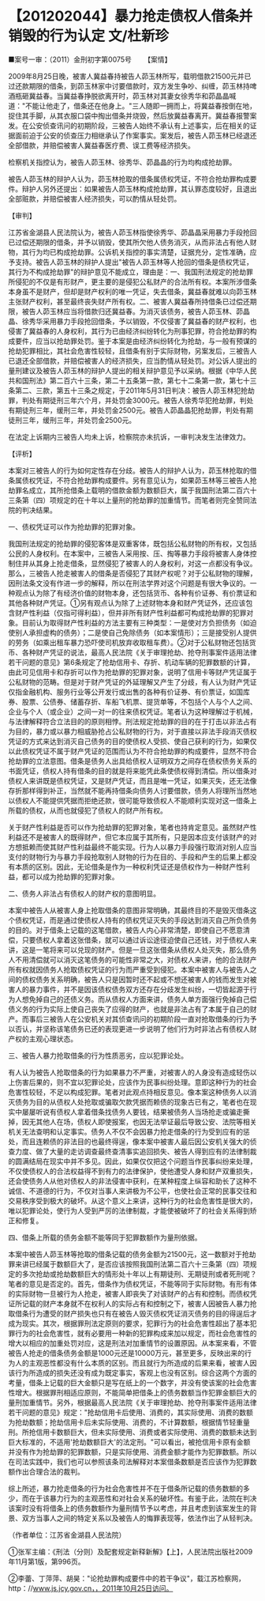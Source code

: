 # 【201202044】暴力抢走债权人借条并销毁的行为认定 文/杜新珍

■案号一审：（2011）金刑初字第0075号 　　【案情】

2009年8月25日晚，被害人冀益春持被告人茆玉林所写，载明借款21500元并已过还款期限的借条，到茆玉林家中讨要借款时，双方发生争吵、纠缠，茆玉林持啤酒瓶砸冀益春。当冀益春挣脱欲离开时，茆玉林对其妻女徐秀华和茆晶晶喊道："不能让他走了，借条还在他身上。"三人随即一拥而上，将冀益春按倒在地，捉住其手脚，从其衣服口袋中掏出借条并烧毁，然后放冀益春离开。冀益春报警案发。在公安侦查讯问的初期阶段，三被告人始终不承认有上述事实，后在相关的证据面前迫于公安的侦查压力相继承认了作案事实。案发后，被告人茆玉林已经退还全部借款，并赔偿被害人冀益春医疗费、误工费等经济损失。

检察机关指控认为，被告人茆玉林、徐秀华、茆晶晶的行为均构成抢劫罪。

被告人茆玉林的辩护人认为，茆玉林抢取的借条属债权凭证，不符合抢劫罪构成要件。辩护人另外还提出：如果被告人茆玉林构成抢劫罪，其认罪态度较好，且退出全部赃款，并赔偿被害人经济损失，可以酌情从轻处罚。

【审判】

江苏省金湖县人民法院认为，被告人茆玉林指使徐秀华、茆晶晶采用暴力手段抢回已过偿还期限的借条，并予以销毁，使其所欠他人债务消灭，从而非法占有他人财物，其行为均已构成抢劫罪。公诉机关指控的事实清楚，证据充分，定性准确，应予支持。被告人茆玉林的辩护人提出"被告人茆玉林等人抢回的借条是债权凭证，其行为不构成抢劫罪"的辩护意见不能成立，理由是：一、我国刑法规定的抢劫罪所侵犯的不仅是有形财产，更主要的是侵犯公私财产的合法所有权。本案所涉借条本身虽不是财产，但却是财产权利的唯一凭证，失去借条，冀益春就难以向茆玉林主张财产权利，甚至最终丧失财产所有权。二、被害人冀益春所持借条已过偿还期限，被告人茆玉林应当将借款归还冀益春。为消灭该债务，被告人茆玉林、茆晶晶、徐秀华采用暴力手段抢回借条，予以销毁，不仅侵害了冀益春的财产权利，也侵害了冀益春的人身权利，其行为已由经济纠纷转化为刑事犯罪，符合抢劫罪的构成要件，应当以抢劫罪处罚。鉴于本案是由经济纠纷转化为抢劫，与一般有预谋的抢劫犯罪相比，其社会危害性较轻，且借条有别于实际财物，另案发后，三被告人已退还全部借款，并赔偿被害人的经济损失，应当酌情从轻处罚。对公诉人提出的量刑建议及被告人茆玉林的辩护人提出的相关辩护意见予以采纳。根据《中华人民共和国刑法》第二百六十三条，第二十五条第一款，第七十二条第一款，第七十三条第二、三款，第五十三条之规定，于2011年5月31日判决：被告人茆玉林犯抢劫罪，判处有期徒刑三年六个月，并处罚金3000元。被告人徐秀华犯抢劫罪，判处有期徒刑三年，缓刑三年，并处罚金2500元。被告人茆晶晶犯抢劫罪，判处有期徒刑三年，缓刑三年，并处罚金2500元。

在法定上诉期内三被告人均未上诉，检察院亦未抗诉，一审判决发生法律效力。

【评析】

本案对三被告人的行为如何定性存在分歧。被告人的辩护人认为，茆玉林抢取的借条属债权凭证，不符合抢劫罪构成要件。另有意见认为，如果茆玉林等三被告人抢劫罪名成立，其所抢借条上载明的借款金额为数额巨大，属于我国刑法第二百六十三条第（四）项规定的在十年以上量刑的抢劫罪的加重情节。而笔者则完全赞同法院的判决结果。

一、债权凭证可以作为抢劫罪的犯罪对象。

我国刑法规定的抢劫罪的侵犯客体是双重客体，既包括公私财物的所有权，又包括公民的人身权利。在本案中，三被告人采用按、压、掏等暴力手段将被害人身体控制住并从其身上抢走借条，显然侵犯了被害人的人身权利，对这一点都没有争议。那么，三被告人抢走被害人的借条是否侵犯了其财产权呢？对于公私财物的理解，因刑法条文没有作进一步的解释，所以在刑法学界对这个问题是有很大争议的。一种观点认为除了有经济价值的财物本身，还包括货币、各种有价证券、有价票证和其他各种财产凭证。①另有观点认为除了上述财物本身和财产凭证外，还应该包含财产性利益（仅指可得利益），但并非所有财产性利益都可构成抢劫罪的犯罪对象。目前认为取得财产性利益的方法主要有三种类型：一是使对方负担债务（如迫使别人承担虚构的债务）；二是使自己免除债务（如本案情形）；三是接受别人提供的劳务（如乘出租车暴力恐吓使司机放弃收取租车费）。②对于公私财物还包括货币、各种财产凭证的说法，最高人民法院《关于审理抢劫、抢夺刑事案件适用法律若干问题的意见》第6条规定了抢劫信用卡、存折、机动车辆的犯罪数额的计算，由此可见信用卡和存折可以作为抢劫罪的犯罪对象，说明了信用卡等财产凭证属于公私财物的范畴。但是对于财产凭证的外延理解又产生了分歧，有人认为财产凭证仅指金融机构、服务行业等公开发行或出售的各种有价证券、有价票证，如国库券、股票、公债券、储蓄存折、车船飞机票、提货单等，不包括个人与个人之间、企业与个人（或企业）之间一对一的往来债权凭证。笔者认为这种理解过于机械，与法律解释符合立法目的的原则相悖。刑法规定抢劫罪的目的在于打击以非法占有为目的，暴力或以暴力相威胁抢占公私财物的行为，对于直接以非法手段消灭债权凭证的方式来达到消灭自己债务的目的使债权人受损、使自己获利的行为，如果仅以此债权凭证不属于财产凭证的范围而认为不符合抢劫罪的构成要件，显然不符合抢劫罪的立法意图。借条是债务人出具给债权人证明双方之间存在债权债务关系的书面凭证，债权人持有借条的目的就是将来能凭此条使债权得到清偿。所以借条对债权人来讲既是债权凭证，又是财产凭证，而且是唯一凭证，如果灭失，还无法像存折那样得到补正，当然就不能再持借条向债务人讨要借款，债务人将理所当然地以债权人不能提供凭据而拒绝还款，很可能导致债权人不能顺利实现对这一借条上所载的债权，从而也就侵犯了债权人的财产所有权。

关于财产性利益是否可以作为抢劫罪的犯罪对象，笔者也持肯定意见。虽然财产性利益还不是被害人的既得财产，但它本应属于其所有，只是因本应支付该财产的对方想抵赖而使其财产性利益最终不能实现。行为人以暴力手段强行取消对别人应当支付的财物行为与暴力手段抢取别人财物的行为在目的、手段和产生的后果上都没有本质的区别。因此，无论借条是作为一种权利凭证还是债权作为一种财产性利益，都可以成为抢劫罪的犯罪对象。

二、债务人非法占有债权人的财产权的意图明显。

本案中被告人从被害人身上抢取借条的意图非常明确，其最终目的不是毁灭借条这个债权凭证，而是通过使债权人持有的债权凭证灭失的手段达到消灭自己所负债务的目的。对于借条上记载的这笔借款，被告人内心非常清楚，即使自己不愿意清偿，只要债权人拿着这张借条，就可以通过诉讼途径迫使自己还钱，对于债权人来讲，这是一笔将来可以兑现的财产。但是一旦这张借条从债权人处灭失，那么债务人不用清偿就可以消灭这笔债务的可能性非常之大，对债权人来讲，他的合法财产所有权就因债务人抢取债权凭证的行为而严重受到侵犯。本案中被害人与被告人之间的债权债务关系明确，被告人只是因暂时还不起或不想还被害人的钱而发生对被害人的暴力事件，并不是因该债权债务双方还存在分歧发生纠纷，一切皆起源于行为人想免掉自己的还债义务。而从债权人方面来讲，债务人单方面强行免掉自己偿债义务的行为实际上使自己丧失了应得的财产，也就是非法占有了本属于自己的财产。而事后三被告人在公安机关对其侦查讯问的初期阶段一直对抢取借条的行为予以否认，并坚称该笔债务已还的表现更进一步说明了他们行为时非法占有债权人财产权的主观心理状态。

三、被告人暴力抢取借条的行为性质恶劣，应以犯罪论处。

有人认为被告人抢取借条的行为如果暴力不严重，对被害人的人身没有造成轻伤以上伤害后果的，则不宜以犯罪论处，应该作为民事纠纷处理。意即这种行为的社会危害性较轻，不足以构成犯罪。笔者对此观点持相反意见。像本案这种债务人以消灭债务为目的从债权人处抢取或骗取欠款凭据而赖债的现象古已有之，笔者也在现实中屡屡听说有债权人拿着借条找债务人要钱，结果被债务人当场抢走或骗走撕掉，因无其他人在场，债权人即使报案，也因无法举证最后导致公安、法院等相关机关无法查明和认定事实。债务人不仅不会因暴力抢走借条的行为受到应有的惩处，而且连赖债的非法目的也最终得逞，像本案中被害人最后因公安机关强大的侦查力度、做了大量的走访调查最终查清事实追回损失、被告人得到应有的法律制裁的圆满结局在现实中并不多见。因此，如果仅仅把这个问题当作民事纠纷来处理，不仅使债权人的合法权益得不到有力的法律保护，使他遭受人身和财产双重损失，还会使债务人从他对债权人的非法侵害中获利，在某种程度上纵容和助长了这种不诚信、不道德的行为，不仅对当事人来讲极为不公平，也使社会正常的民事交往和交易秩序受到极大的破坏。从这个意义上来讲，这种行为的社会危害性是很大的，唯以犯罪论处，使行为人受到严厉的法律制裁，才能使被破坏了的社会关系得到矫正和修复。

四、借条上所载的债务金额不能等同于犯罪数额作为量刑依据。

本案中被告人茆玉林等抢取的借条记载的债务金额为21500元，这一数额对于抢劫罪来讲已经属于数额巨大了，是否应该按照我国刑法第二百六十三条第（四）项规定的多次抢劫或抢劫数额巨大的情形处十年以上有期徒刑、无期徒刑或者死刑呢？笔者的意见是否定的。首先，借条作为债权凭证，不能等同于实际财物。有形有体的实际财物一旦被行为人抢走，被害人即丧失了对该财产的占有和控制。而债权凭证所记载的财产本身就不在权利人的实际占有和控制之下，被害人因被告人暴力抢取借条行为遭受的财产损失也只有在被告人毁灭债权凭证消灭债务的目的得逞后才成为现实。其次，根据罪刑法定原则的要求，犯罪行为的社会危害性超出了基本犯罪行为的社会危害性，就有必要用一种新的犯罪构成来加以规定，而社会危害性的增大以相应的加重处罚对应，这是刑法对加重情节的设置原因。从本案来看，不管被告人抢走的借条债务金额是1000元还是10000万元，甚至更多，反映出来的行为人的主观恶性都没有什么本质的区别。而且就行为所造成的后果来看，被害人因该行为所造成的损失还没有成为既定事实，客观上也没有区别。综合这两个方面的考量，借条上记载的巨大金额只是写在纸上的一个数字，并没有使该案的社会危害性增大。根据罪刑相适应原则，不能简单把借条上的债务数额当作犯罪金额巨大的量刑加重情节。另外，根据最高人民法院《关于审理抢劫、抢夺刑事案件适用法律若干问题的意见》规定："抢劫信用卡后使用、消费的，其实际使用、消费的数额为抢劫数额；抢劫信用卡后未实际使用、消费的，不计算数额，根据情节轻重量刑。所抢信用卡数额巨大，但未实际使用、消费或者实际使用、消费的数额未达到巨大标准的，不适用'抢劫数额巨大'的法定刑。"可以看出，被抢信用卡原有金额并没有作为抢劫罪的犯罪数额，只是实际使用、消费金额才能作为犯罪数额。所以在司法实践中，我们也可以参照该条司法解释对本案借条数额是否应该作为犯罪数额作出合理合法的裁判。

综上所述，暴力抢走借条的行为社会危害性并不在于借条所记载的债务数额的多少，而在于该暴力行为的主观恶性和对社会关系的破坏性。有鉴于此，法院在判决该案时没有将借条上的债务数额作为量刑情节予以考虑，并且考虑到该案发生的背景、双方当事人之间的特定关系以及被告人的悔罪表现等，依法作出了从轻判决。

（作者单位：江苏省金湖县人民法院）

①张军主编：《刑法（分则）及配套规定新释新解》【上】，人民法院出版社2009年11月第1版，第996页。

②李蕾、丁萍萍、胡昊："论抢劫罪构成要件中的若干争议"，载江苏检察网，http：//www.js.jcy.gov.cn，，2011年10月25日访问。